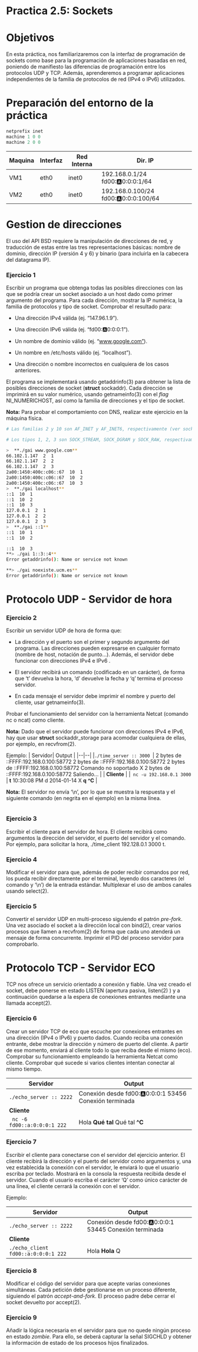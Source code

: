 
# Practica 2.5: Sockets

# Objetivos
En esta práctica, nos familiarizaremos con la interfaz de programación de sockets como base para la programación de aplicaciones basadas en red, poniendo de manifiesto las diferencias de programación entre los protocolos UDP y TCP. Además, aprenderemos a programar aplicaciones independientes de la familia de protocolos de red (IPv4 o IPv6) utilizados.

# Preparación del entorno de la práctica
```c
netprefix inet
machine 1 0 0
machine 2 0 0
```

|  Maquina | Interfaz | Red Interna | Dir. IP
|--|--|--|--|
| VM1  | eth0  | inet0 | 192.168.0.1/24  fd00::a:0:0:0:1/64 |
| VM2  | eth0  | inet0 | 192.168.0.100/24    fd00::a:0:0:0:100/64 |

# Gestion de direcciones
El uso del API BSD requiere la manipulación de direcciones de red, y traducción de estas entre las tres representaciones básicas: nombre de dominio, dirección IP (versión 4 y 6) y binario (para incluirla en la cabecera del datagrama IP).

### Ejercicio 1

Escribir un programa que obtenga todas las posibles direcciones con las que se podría crear un socket asociado a un host dado como primer argumento del programa. Para cada dirección, mostrar la IP numérica, la familia de protocolos y tipo de socket. Comprobar el resultado para:

- Una dirección IPv4 válida (ej. “147.96.1.9”).

- Una dirección IPv6 válida (ej. “fd00::a:0:0:0:1”).

- Un nombre de dominio válido (ej. “www.google.com”).

- Un nombre en /etc/hosts válido (ej. “localhost”).

- Una dirección o nombre incorrectos en cualquiera de los casos anteriores.

El programa se implementará usando getaddrinfo(3) para obtener la lista de posibles direcciones de socket (**struct** sockaddr). Cada dirección se imprimirá en su valor numérico, usando getnameinfo(3) con el  _flag_ NI_NUMERICHOST, así como la familia de direcciones y el tipo de socket.

**Nota:** Para probar el comportamiento con DNS, realizar este ejercicio en la máquina física.

```bash
# Las familias 2 y 10 son AF_INET y AF_INET6, respectivamente (ver socket.h)_

# Los tipos 1, 2, 3 son SOCK_STREAM, SOCK_DGRAM y SOCK_RAW, respectivamente_

>  **./gai www.google.com**  
66.102.1.147  2  1  
66.102.1.147  2  2  
66.102.1.147  2  3  
2a00:1450:400c:c06::67  10  1  
2a00:1450:400c:c06::67  10  2  
2a00:1450:400c:c06::67  10  3  
>  **./gai localhost**  
::1  10  1  
::1  10  2  
::1  10  3  
127.0.0.1  2  1  
127.0.0.1  2  2  
127.0.0.1  2  3  
>  **./gai ::1**  
::1  10  1  
::1  10  2

::1  10  3  
**> ./gai 1::3::4**  
Error getaddrinfo(): Name or service not known

**> ./gai noexiste.ucm.es**  
Error getaddrinfo(): Name or service not known
```
# Protocolo UDP - Servidor de hora

### Ejercicio 2 

Escribir un servidor UDP de hora de forma que:

- La dirección y el puerto son el primer y segundo argumento del programa. Las direcciones pueden expresarse en cualquier formato (nombre de host, notación de punto…). Además, el servidor debe funcionar con direcciones IPv4 e IPv6 .

- El servidor recibirá un comando (codificado en un carácter), de forma que ‘t’ devuelva la hora, ‘d’ devuelve la fecha y ‘q’ termina el proceso servidor.

- En cada mensaje el servidor debe imprimir el nombre y puerto del cliente, usar getnameinfo(3).

Probar el funcionamiento del servidor con la herramienta Netcat (comando nc o ncat) como cliente.

**Nota:** Dado que el servidor puede funcionar con direcciones IPv4 e IPv6, hay que usar **struct** sockaddr_storage para acomodar cualquiera de ellas, por ejemplo, en recvfrom(2).

Ejemplo:
| Servidor| Output |
|--|--|
|```./time_server :: 3000 ```| 2 bytes de ::FFFF:192.168.0.100:58772 2 bytes de ::FFFF:192.168.0.100:58772  2 bytes de ::FFFF:192.168.0.100:58772  Comando no soportado X  2 bytes de ::FFFF:192.168.0.100:58772 Saliendo... |
| **Cliente** |
|``` nc -u 192.168.0.1 3000``` | **t** 10:30:08 PM d  2014-01-14 X  **q**  **^C** |

**Nota:** El servidor no envía ‘\n’, por lo que se muestra la respuesta y el siguiente comando (en negrita en el ejemplo) en la misma línea.
```c
```

### Ejercicio 3

Escribir el cliente para el servidor de hora. El cliente recibirá como argumentos la dirección del servidor, el puerto del servidor y el comando. Por ejemplo, para solicitar la hora, ./time_client 192.128.0.1 3000 t.

### Ejercicio 4

Modificar el servidor para que, además de poder recibir comandos por red, los pueda recibir directamente por el terminal, leyendo dos caracteres (el comando y ‘\n’) de la entrada estándar. Multiplexar el uso de ambos canales usando select(2).

### Ejercicio 5
Convertir el servidor UDP en multi-proceso siguiendo el patrón  _pre-fork_. Una vez asociado el socket a la dirección local con bind(2), crear varios procesos que llamen a recvfrom(2) de forma que cada uno atenderá un mensaje de forma concurrente. Imprimir el PID del proceso servidor para comprobarlo.

# Protocolo TCP - Servidor ECO
TCP nos ofrece un servicio orientado a conexión y fiable. Una vez creado el socket, debe ponerse en estado LISTEN (apertura pasiva, listen(2) ) y a continuación quedarse a la espera de conexiones entrantes mediante una llamada accept(2).

### Ejercicio 6
Crear un servidor TCP de eco que escuche por conexiones entrantes en una dirección (IPv4 o IPv6) y puerto dados. Cuando reciba una conexión entrante, debe mostrar la dirección y número de puerto del cliente. A partir de ese momento, enviará al cliente todo lo que reciba desde el mismo (eco). Comprobar su funcionamiento empleando la herramienta Netcat como cliente. Comprobar qué sucede si varios clientes intentan conectar al mismo tiempo.

| Servidor| Output |
|--|--|
|```./echo_server :: 2222 ```| Conexión desde fd00::a:0:0:0:1 53456 Conexión terminada  |
| **Cliente** |
|``` nc -6 fd00::a:0:0:0:1 222``` | Hola **Qué tal** Qué tal **^C** |

### Ejercicio 7
Escribir el cliente para conectarse con el servidor del ejercicio anterior. El cliente recibirá la dirección y el puerto del servidor como argumentos y, una vez establecida la conexión con el servidor, le enviará lo que el usuario escriba por teclado. Mostrará en la consola la respuesta recibida desde el servidor. Cuando el usuario escriba el carácter ‘Q’ como único carácter de una línea, el cliente cerrará la conexión con el servidor.

Ejemplo:

| Servidor| Output |
|--|--|
|```./echo_server :: 2222 ```| Conexión desde fd00::a:0:0:0:1 53445 Conexión terminada  |
| **Cliente** |
|```./echo_client fd00::a:0:0:0:1 222``` | Hola **Hola** Q |

### Ejercicio 8

Modificar el código del servidor para que acepte varias conexiones simultáneas. Cada petición debe gestionarse en un proceso diferente, siguiendo el patrón  _accept-and-fork_. El proceso padre debe cerrar el socket devuelto por accept(2).

### Ejercicio 9
Añadir la lógica necesaria en el servidor para que no quede ningún proceso en estado  _zombie_. Para ello, se deberá capturar la señal SIGCHLD y obtener la información de estado de los procesos hijos finalizados.
<!--stackedit_data:
eyJoaXN0b3J5IjpbMTMxMTgxMDY0OSwtMTE1NTg3OTE1Nl19
-->